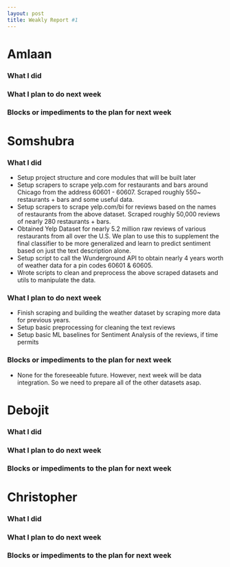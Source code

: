 ```yaml
---
layout: post
title: Weakly Report #1
---
```


# Amlaan

### What I did

### What I plan to do next week

### Blocks or impediments to the plan for next week

# Somshubra

### What I did

- Setup project structure and core modules that will be built later
- Setup scrapers to scrape yelp.com for restaurants and bars around Chicago from the address 60601 - 60607. Scraped roughly 550~ restaurants + bars and some useful data.
- Setup scrapers to scrape yelp.com/bi for reviews based on the names of restaurants from the above dataset. Scraped roughly 50,000 reviews of nearly 280 restaurants + bars.
- Obtained Yelp Dataset for nearly 5.2 million raw reviews of various restaurants from all over the U.S. We plan to use this to supplement the final classifier to be more generalized and learn to predict sentiment based on just the text description alone.
- Setup script to call the Wunderground API to obtain nearly 4 years worth of weather data for a pin codes 60601 & 60605.
- Wrote scripts to clean and preprocess the above scraped datasets and utils to manipulate the data.

### What I plan to do next week

- Finish scraping and building the weather dataset by scraping more data for previous years.
- Setup basic preprocessing for cleaning the text reviews
- Setup basic ML baselines for Sentiment Analysis of the reviews, if time permits

### Blocks or impediments to the plan for next week

- None for the foreseeable future. However, next week will be data integration. So we need to prepare all of the other datasets asap.

# Debojit

### What I did

### What I plan to do next week

### Blocks or impediments to the plan for next week

# Christopher

### What I did

### What I plan to do next week

### Blocks or impediments to the plan for next week
